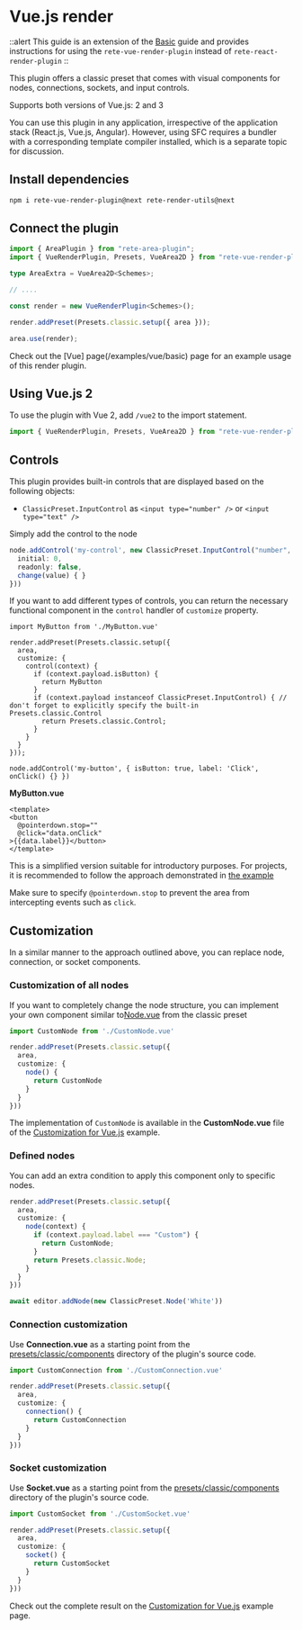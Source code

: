 # Vue.js render

::alert
This guide is an extension of the [Basic](./basic) guide and provides instructions for using the `rete-vue-render-plugin` instead of `rete-react-render-plugin`
::

This plugin offers a classic preset that comes with visual components for nodes, connections, sockets, and input controls.

Supports both versions of Vue.js: 2 and 3

You can use this plugin in any application, irrespective of the application stack (React.js, Vue.js, Angular). However, using SFC requires a bundler with a corresponding template compiler installed, which is a separate topic for discussion.

## Install dependencies

```bash
npm i rete-vue-render-plugin@next rete-render-utils@next
```


## Connect the plugin

```ts
import { AreaPlugin } from "rete-area-plugin";
import { VueRenderPlugin, Presets, VueArea2D } from "rete-vue-render-plugin";

type AreaExtra = VueArea2D<Schemes>;

// ....

const render = new VueRenderPlugin<Schemes>();

render.addPreset(Presets.classic.setup({ area }));

area.use(render);
```

Check out the [Vue] page(/examples/vue/basic) page for an example usage of this render plugin.

## Using Vue.js 2

To use the plugin with Vue 2, add `/vue2` to the import statement.

```ts
import { VueRenderPlugin, Presets, VueArea2D } from "rete-vue-render-plugin/vue2";
```

## Controls

This plugin provides built-in controls that are displayed based on the following objects:

- `ClassicPreset.InputControl` as `<input type="number" />` or `<input type="text" />`

Simply add the control to the node

```ts
node.addControl('my-control', new ClassicPreset.InputControl("number", {
  initial: 0,
  readonly: false,
  change(value) { }
}))
```

If you want to add different types of controls, you can return the necessary functional component in the `control` handler of `customize` property.

```tsx
import MyButton from './MyButton.vue'

render.addPreset(Presets.classic.setup({
  area,
  customize: {
    control(context) {
      if (context.payload.isButton) {
        return MyButton
      }
      if (context.payload instanceof ClassicPreset.InputControl) { // don't forget to explicitly specify the built-in Presets.classic.Control
        return Presets.classic.Control;
      }
    }
  }
}));

node.addControl('my-button', { isButton: true, label: 'Click', onClick() {} })
```

**MyButton.vue**

```vue
<template>
<button
  @pointerdown.stop=""
  @click="data.onClick"
>{{data.label}}</button>
</template>
```

This is a simplified version suitable for introductory purposes. For projects, it is recommended to follow the approach demonstrated in [the example](/examples/vue/controls)

Make sure to specify `@pointerdown.stop` to prevent the area from intercepting events such as `click`.

## Customization

In a similar manner to the approach outlined above, you can replace node, connection, or socket components.

### Customization of all nodes

If you want to completely change the node structure, you can implement your own component similar to[Node.vue](https://github.com/retejs/vue-render-plugin/blob/next/src/presets/classic/components/Node.vue) from the classic preset

```ts
import CustomNode from './CustomNode.vue'

render.addPreset(Presets.classic.setup({
  area,
  customize: {
    node() {
      return CustomNode
    }
  }
}))
```

The implementation of `CustomNode` is available in the **CustomNode.vue** file of the [Customization for Vue.js](/examples/vue/customization) example.

### Defined nodes

You can add an extra condition to apply this component only to specific nodes.

```ts
render.addPreset(Presets.classic.setup({
  area,
  customize: {
    node(context) {
      if (context.payload.label === "Custom") {
        return CustomNode;
      }
      return Presets.classic.Node;
    }
  }
}))

await editor.addNode(new ClassicPreset.Node('White'))
```

### Connection customization

Use **Connection.vue** as a starting point from the [presets/classic/components](https://github.com/retejs/vue-render-plugin/blob/next/src/presets/classic/components) directory of the plugin's source code.


```ts
import CustomConnection from './CustomConnection.vue'

render.addPreset(Presets.classic.setup({
  area,
  customize: {
    connection() {
      return CustomConnection
    }
  }
}))
```

### Socket customization

Use **Socket.vue** as a starting point from the [presets/classic/components](https://github.com/retejs/vue-render-plugin/blob/next/src/presets/classic/components) directory of the plugin's source code.

```ts
import CustomSocket from './CustomSocket.vue'

render.addPreset(Presets.classic.setup({
  area,
  customize: {
    socket() {
      return CustomSocket
    }
  }
}))
```

Check out the complete result on the [Customization for Vue.js](/examples/vue/customization) example page.
